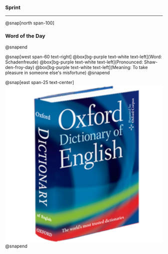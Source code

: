 ### Sprint
---
@snap[north span-100]
### Word of the Day
@snapend

@snap[west span-60 text-right]
@box[bg-purple text-white text-left](Word: Schadenfreude)
@box[bg-purple text-white text-left](Pronounced: Shaw-den-froy-day)
@box[bg-purple text-white text-left](Meaning: To take pleasure in someone else's misfortune)
@snapend

@snap[east span-25 text-center]
![](assets/img/dictionary.png)
@snapend
